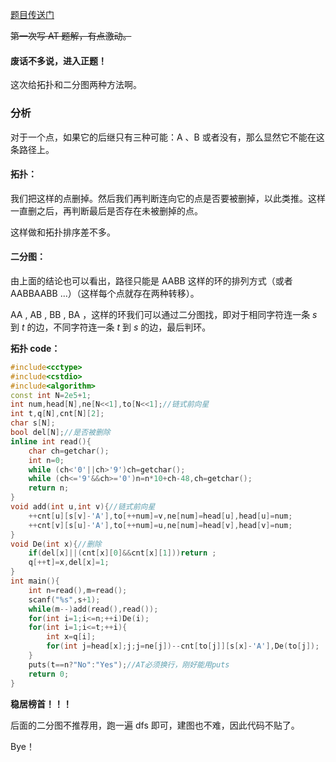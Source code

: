 [题目传送门](https://www.luogu.com.cn/problem/AT4377)

~~第一次写 AT 题解，有点激动。~~

#### 废话不多说，进入正题！

这次给拓扑和二分图两种方法啊。

### 分析

对于一个点，如果它的后继只有三种可能：A 、B 或者没有，那么显然它不能在这条路径上。

#### 拓扑：

我们把这样的点删掉。然后我们再判断连向它的点是否要被删掉，以此类推。这样一直删之后，再判断最后是否存在未被删掉的点。

这样做和拓扑排序差不多。

#### 二分图：

由上面的结论也可以看出，路径只能是 AABB 这样的环的排列方式（或者 AABBAABB ...）（这样每个点就存在两种转移）。

AA , AB , BB , BA ，这样的环我们可以通过二分图找，即对于相同字符连一条 $s$ 到 $t$ 的边，不同字符连一条 $t$ 到 $s$ 的边，最后判环。

**拓扑 code：**
```cpp
#include<cctype>
#include<cstdio>
#include<algorithm>
const int N=2e5+1;
int num,head[N],ne[N<<1],to[N<<1];//链式前向星 
int t,q[N],cnt[N][2];
char s[N];
bool del[N];//是否被删除 
inline int read(){
    char ch=getchar();
    int n=0;
    while (ch<'0'||ch>'9')ch=getchar();
    while (ch<='9'&&ch>='0')n=n*10+ch-48,ch=getchar();
    return n;
}
void add(int u,int v){//链式前向星 
	++cnt[u][s[v]-'A'],to[++num]=v,ne[num]=head[u],head[u]=num;
	++cnt[v][s[u]-'A'],to[++num]=u,ne[num]=head[v],head[v]=num;
}
void De(int x){//删除
	if(del[x]||(cnt[x][0]&&cnt[x][1]))return ;
	q[++t]=x,del[x]=1; 
}
int main(){
    int n=read(),m=read();
    scanf("%s",s+1);
    while(m--)add(read(),read());
    for(int i=1;i<=n;++i)De(i);
    for(int i=1;i<=t;++i){
        int x=q[i];
        for(int j=head[x];j;j=ne[j])--cnt[to[j]][s[x]-'A'],De(to[j]);
    }
    puts(t==n?"No":"Yes");//AT必须换行，刚好能用puts 
    return 0;
}
```
**稳居榜首！！！**

后面的二分图不推荐用，跑一遍 dfs 即可，建图也不难，因此代码不贴了。


Bye！
